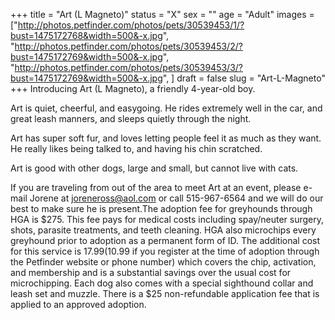 +++
title = "Art (L Magneto)"
status = "X"
sex = ""
age = "Adult"
images = ["http://photos.petfinder.com/photos/pets/30539453/1/?bust=1475172768&width=500&-x.jpg",
"http://photos.petfinder.com/photos/pets/30539453/2/?bust=1475172769&width=500&-x.jpg",
"http://photos.petfinder.com/photos/pets/30539453/3/?bust=1475172769&width=500&-x.jpg",
]
draft = false
slug = "Art-L-Magneto"
+++
Introducing Art (L Magneto), a friendly 4-year-old boy. 

Art is quiet, cheerful, and easygoing. He rides extremely well in the car, and great leash manners, and sleeps quietly through the night. 

Art has super soft fur, and loves letting people feel it as much as they want. He really likes being talked to, and having his chin scratched. 

Art is good with other dogs, large and small, but cannot live with cats.

If you are traveling from out of the area to meet Art at an event, please e-mail Jorene at joreneross@aol.com or call 515-967-6564 and we will do our best to make sure he is present.The adoption fee for greyhounds through HGA is $275. This fee pays for medical costs including spay/neuter surgery, shots, parasite treatments, and teeth cleaning. HGA also microchips every greyhound prior to adoption as a permanent form of ID. The additional cost for this service is $17.99 ($10.99 if you register at the time of adoption through the Petfinder website or phone number) which covers the chip, activation, and membership and is a substantial savings over the usual cost for microchipping. Each dog also comes with a special sighthound collar and leash set and muzzle. There is a $25 non-refundable application fee that is applied to an approved adoption.
